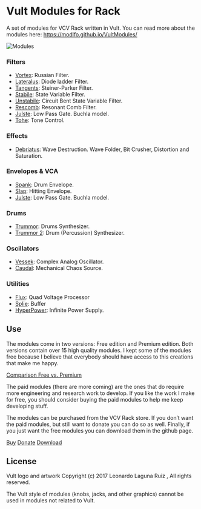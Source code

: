 # Vult Modules for Rack

A set of modules for VCV Rack written in Vult. You can read more about the modules here: https://modlfo.github.io/VultModules/


![Modules](https://modlfo.github.io/VultModules/images/modules.png "Modules")

### Filters
- [Vortex](https://modlfo.github.io/VultModules/vortex/): Russian Filter.
- [Lateralus](https://modlfo.github.io/VultModules/lateralus/): Diode ladder Filter.
- [Tangents](https://modlfo.github.io/VultModules/tangents/): Steiner-Parker Filter.
- [Stabile](https://modlfo.github.io/VultModules/stabile/): State Variable Filter.
- [Unstabile](https://modlfo.github.io/VultModules/unstabile/): Circuit Bent State Variable Filter.
- [Rescomb](https://modlfo.github.io/VultModules/rescomb/): Resonant Comb Filter.
- [Julste](https://modlfo.github.io/VultModules/julste/): Low Pass Gate. Buchla model.
- [Tohe](https://modlfo.github.io/VultModules/tohe/): Tone Control.

### Effects
- [Debriatus](https://modlfo.github.io/VultModules/debriatus/): Wave Destruction. Wave Folder, Bit Crusher, Distortion and Saturation.

### Envelopes & VCA
- [Spank](https://modlfo.github.io/VultModules/spank/): Drum Envelope.
- [Slap](https://modlfo.github.io/VultModules/slap/): Hitting Envelope.
- [Julste](https://modlfo.github.io/VultModules/julste/): Low Pass Gate. Buchla model.

### Drums
- [Trummor](https://modlfo.github.io/VultModules/trummor/): Drums Synthesizer.
- [Trummor 2](https://modlfo.github.io/VultModules/trummor2/): Drum (Percussion) Synthesizer.

### Oscillators
- [Vessek](https://modlfo.github.io/VultModules/vessek/): Complex Analog Oscillator.
- [Caudal](https://modlfo.github.io/VultModules/caudal/): Mechanical Chaos Source.

### Utilities
- [Flux](https://modlfo.github.io/VultModules/flux/): Quad Voltage Processor
- [Splie](https://modlfo.github.io/VultModules/splie/): Buffer
- [HyperPower](https://modlfo.github.io/VultModules/hyperpower/): Infinite Power Supply.

## Use

The modules come in two versions: Free edition and Premium edition. Both versions contain over 15 high quality modules. I kept some of the modules free because I believe that everybody should have access to this creations that make me happy.

[Comparison Free vs. Premium](https://modlfo.github.io/VultModules/download/)

The paid modules (there are more coming) are the ones that do require more engineering and research work to develop. If you like the work I make for free, you should consider buying the paid modules to help me keep developing stuff.

The modules can be purchased from the VCV Rack store. If you don’t want the paid modules, but still want to donate you can do so as well. Finally, if you just want the free modules you can download them in the github page.

[Buy](https://vcvrack.com/plugins.html#Leonardo%20Laguna%20Ruiz)
[Donate](https://www.paypal.me/VultModules)
[Download](https://github.com/modlfo/VultModules/releases)

## License

Vult logo and artwork Copyright (c) 2017 Leonardo Laguna Ruiz , All rights reserved.

The Vult style of modules (knobs, jacks, and other graphics) cannot be used in modules not related to Vult. 


